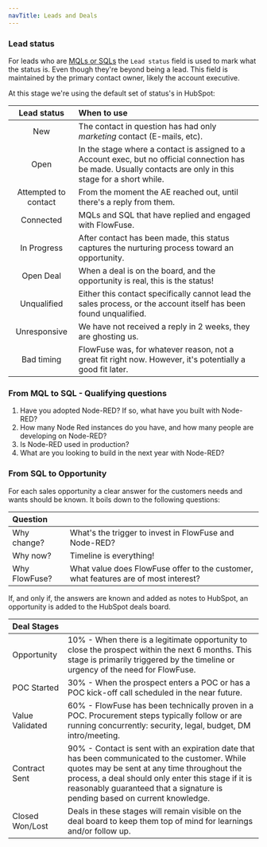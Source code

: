 ```yaml
---
navTitle: Leads and Deals
---
```


### Lead status

For leads who are [MQLs or SQLs](/handbook/marketing/hubspot/) the `Lead status`
field is used to mark what the status is. Even though they're beyond being a lead.
This field is maintained by the primary contact owner, likely the account executive.

At this stage we're using the default set of status's in HubSpot:

| Lead status | When to use |
| :---------: | :---------- |
| New | The contact in question has had only _marketing_ contact (E-mails, etc). |
| Open | In the stage where a contact is assigned to a Account exec, but no official connection has be made. Usually contacts are only in this stage for a short while.|
| Attempted to contact | From the moment the AE reached out, until there's a reply from them. |
| Connected | MQLs and SQL that have replied and engaged with FlowFuse. |
| In Progress | After contact has been made, this status captures the nurturing process toward an opportunity. |
| Open Deal | When a deal is on the board, and the opportunity is real, this is the status! |
| Unqualified | Either this contact specifically cannot lead the sales process, or the account itself has been found unqualified. |
| Unresponsive | We have not received a reply in 2 weeks, they are ghosting us. |
| Bad timing | FlowFuse was, for whatever reason, not a great fit right now. However, it's potentially a good fit later. |

### From MQL to SQL - Qualifying questions

1. Have you adopted Node-RED? If so, what have you built with Node-RED?
1. How many Node Red instances do you have, and how many people are developing on Node-RED?
1. Is Node-RED used in production?	
1. What are you looking to build in the next year with Node-RED?

### From SQL to Opportunity

For each sales opportunity a clear answer for the customers needs and wants should be known. It boils down to the following questions:

| Question | |
| :------- | :------ |
| Why change? | What's the trigger to invest in FlowFuse and Node-RED? |
| Why now? | Timeline is everything! |
| Why FlowFuse? | What value does FlowFuse offer to the customer, what features are of most interest? |

If, and only if, the answers are known and added as notes to HubSpot, an
opportunity is added to the HubSpot deals board.

| Deal Stages | |
| :------- | :------ |
| Opportunity | 10% - When there is a legitimate opportunity to close the prospect within the next 6 months. This stage is primarily triggered by the timeline or urgency of the need for FlowFuse. |
| POC Started | 30% - When the prospect enters a POC or has a POC kick-off call scheduled in the near future. |
| Value Validated | 60% - FlowFuse has been technically proven in a POC. Procurement steps typically follow or are running concurrently: security, legal, budget, DM intro/meeting. |
| Contract Sent | 90% - Contact is sent with an expiration date that has been communicated to the customer. While quotes may be sent at any time throughout the process, a deal should only enter this stage if it is reasonably guaranteed that a signature is pending based on current knowledge. |
| Closed Won/Lost | Deals in these stages will remain visible on the deal board to keep them top of mind for learnings and/or follow up. |

